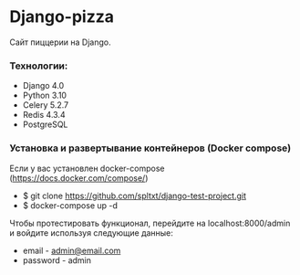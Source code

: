 # Django-pizza

Сайт пиццерии на Django.

### Технологии:
- Django 4.0
- Python 3.10
- Celery 5.2.7
- Redis 4.3.4
- PostgreSQL

### Установка и развертывание контейнеров (Docker compose) ###

Если у вас установлен docker-compose (https://docs.docker.com/compose/)

* $ git clone https://github.com/spltxt/django-test-project.git
* $ docker-compose up -d

Чтобы протестировать функционал, перейдите на localhost:8000/admin и войдите используя следующие данные:
* email - admin@email.com
* password - admin

